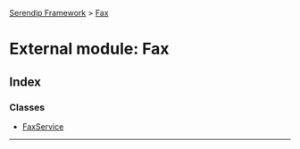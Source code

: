 [Serendip Framework](../README.md) > [Fax](../modules/fax.md)

# External module: Fax

## Index

### Classes

* [FaxService](../classes/fax.faxservice.md)

---

